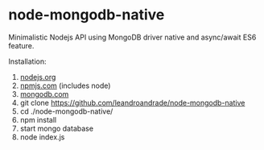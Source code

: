 # node-mongodb-native
Minimalistic Nodejs API using MongoDB driver native and async/await ES6 feature.

Installation:

1. [nodejs.org](https://nodejs.org)
2. [npmjs.com](https://www.npmjs.com) (includes node)
3. [mongodb.com](https://www.mongodb.com)
4. git clone https://github.com/leandroandrade/node-mongodb-native
5. cd ./node-mongodb-native/
6. npm install
7. start mongo database
8. node index.js